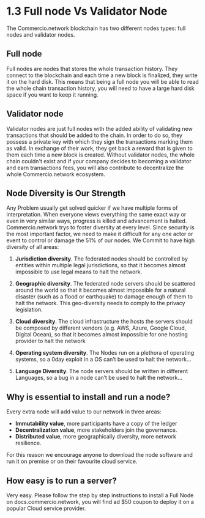 # 1.3 Full node Vs Validator Node
The Commercio.network blockchain has two different nodes types: full nodes and validator nodes.

## Full node
Full nodes are nodes that stores the whole transaction history. They connect to the blockchain and each time a new block is finalized, they write it on the hard disk. This means that being a full node you will be able to read the whole chain transaction history, you will need to have a large hard disk space if you want to keep it running.

## Validator node
Validator nodes are just full nodes with the added ability of validating new transactions that should be added to the chain. In order to do so, they possess a private key with which they sign the transactions marking them as valid. In exchange of their work, they get back a reward that is given to them each time a new block is created.
Without validator nodes, the whole chain couldn't exist and if your company decides to becoming a validator and earn transactions fees, you will also contribute to decentralize the whole Commercio.network ecosystem.

## Node Diversity is Our Strength
Any Problem usually get solved quicker if we have multiple forms of interpretation. When everyone views everything the same exact way or even in very similar ways, progress is killed and advancement is halted. Commercio.network trys to foster diversity at every level.
Since security is the most important factor, we need to make it difficult for any one actor or event to control or damage the 51% of our nodes. We Commit to have high diversity of all areas: 

1. **Jurisdiction diversity**. The federated nodes should be controlled by entities within multiple legal jurisdictions, so that it becomes almost impossible to use legal means to halt the network.

2. **Geographic diversity**. The federated node servers should be scattered around the world so that it becomes almost impossible for a natural disaster (such as a flood or earthquake) to damage enough of them to halt the network. This geo-diversity needs to comply to the privacy legislation.

3. **Cloud diversity**. The cloud infrastructure the hosts the servers should be composed by different vendors (e.g. AWS, Azure, Google Cloud, Digital Ocean), so that it becomes almost impossible for one hosting provider to halt the network

4. **Operating system diversity**. The Nodes run on a plethora of operating systems, so a 0day exploit in a OS can’t be used to halt the network...

5. **Language Diversity**. The node servers should be written in different Languages, so a bug in a node can’t be used to halt the network...

## Why is essential to install and run a node?
Every extra node will add value to our network in three areas:
* **Immutability value**, more participants have a copy of the ledger
* **Decentralization value**, more stakeholders join the governance.
* **Distributed value**, more geographically diversity, more network resilience.

For this reason we encourage anyone to download the node software and run it on premise or on their favourite cloud service. 

## How easy is to run a server?
Very easy. Please follow the step by step instructions to install a Full Node on docs.commercio.network, you will find ad $50 coupon to deploy it on a popular Cloud service provider.